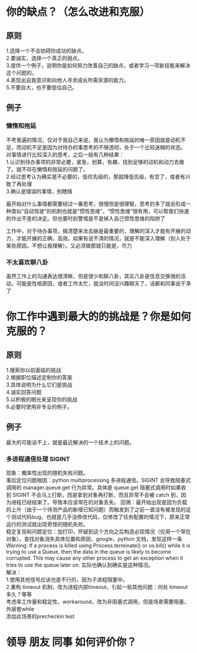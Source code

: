 # 你的缺点？（怎么改进和克服）
## 原则
1.选择一个不会妨碍你成功的缺点。  
2.要诚实，选择一个真正的弱点。  
3.提供一个例子，说明你是如何努力改善自己的缺点，或者学习一项新技能来解决这个问题的。  
4.表现出自我意识和向他人寻求成长所需资源的能力。  
5.不要自大，也不要低估自己。
## 例子
### 懒惰和拖延
不考普遍的情况，仅对于我自己来说，我认为懒惰和拖延的唯一原因就是动机不足，而动机不足是因为对待办的事思考的不够透彻，处于一个比较迷糊的状态。  
对事情进行比较深入的思考，之后一般有几种结果：  
1.认识到待办事项的非常必要，紧急，划算，有趣，找到足够的动机和动力去做了。就不存在懒惰和拖延的问题了。  
2.经过思考认为确实是不必要的，低优先级的，那就降低先级，有空了，或者有兴致了再处理  
3.确认是错误的事情，别瞎搞  

最开始对什么事情都需要经过一番思考，很慢但是很理智。思考的多了就会形成一种类似“自动驾驶”的机制也就是“惯性思维”，“惯性思维”很有用，可以帮我们快速的作出不差的决定。但也要时刻警惕是不是掉入自己惯性思维的陷阱了  

工作中，对于待办事项，搞清楚来龙去脉是最重要的，理解的深入才能有开展的动力，才能开展的正确，高效。如果有说不清的情况，就是不能深入理解（别人处于某些原因，不想让我理解）。又必须做那就只能是，尽力

### 不太喜欢聊八卦
虽然工作上的沟通表达很清晰，但是很少和聊八卦，其实八卦是信息交换很的活动，可能是性格原因，或者工作太忙，就没时间没兴趣聊天了，话都和同事说干净了

# 你工作中遇到最大的的挑战是？你是如何克服的？
## 原则
1.搜索你以前面临的挑战  
2.根据职位描述定制你的答案  
3.具体说明为什么它们是挑战  
4.诚实回答问题  
5.以积极的眼光来呈现你的挑战  
6.必要时使用非专业的例子。  
## 例子
最大的可能谈不上，就是最近解决的一个技术上的问题。  

### 多进程通信处理 SIGINT
现象：概率性出现的随机失败问题。  
事后定位问题根因：python multiprocessing 多进程通信。SIGINT 会导致阻塞式调用的 manager.queue.get 行为异常。具体是 queue.get 阻塞式调用时如果收到 SIGINT 不会马上打断，而是拿到对象再打断，而且异常不会被 catch 到，因为进程已经结束了。导致本应该常在的对象丢失。
回溯：最开始出现是因为负载的上升（由于一个待测产品的新增已知问题）而触发到了之前一直没有被发现的这个测试代码bug，也就是几乎没修改代码，仅修改了任务配置的情况下，原来正常运行的测试就出现奇怪的随机失败。  
稳定复现和问题定位：加打印，怀疑到这个方向之后构造必现情况（仅用一个常在对象）。查找对象消失具体位置和原因，google，python 文档，发现这样一条
Warning: If a process is killed using Process.terminate() or os.kill() while it is trying to use a Queue, then the data in the queue is likely to become corrupted. This may cause any other process to get an exception when it tries to use the queue later on.
实际也确认到确实是这种情况。  
解决：  
1.使用其他信号应该也是不行的，因为子进程阻塞中。  
2.重构 timeout 机制，改为进程内部timeout，引起一些其他问题：何处 timeout多久？等等  
考虑率工作量和稳定性，workaround，改为非阻塞式调用，但是场景需要阻塞，外层套while  
添加此场景的precheckin test





# 领导 朋友 同事 如何评价你？
